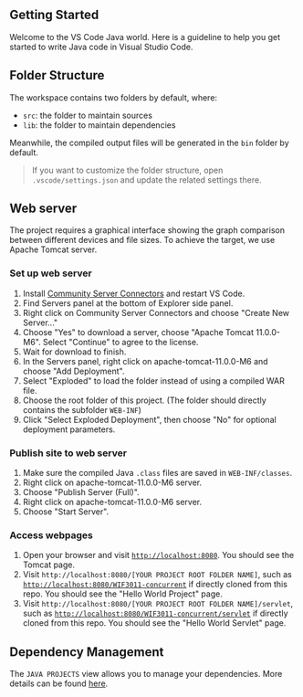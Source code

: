 ## Getting Started

Welcome to the VS Code Java world. Here is a guideline to help you get started to write Java code in Visual Studio Code.

## Folder Structure

The workspace contains two folders by default, where:

- `src`: the folder to maintain sources
- `lib`: the folder to maintain dependencies

Meanwhile, the compiled output files will be generated in the `bin` folder by default.

> If you want to customize the folder structure, open `.vscode/settings.json` and update the related settings there.

## Web server

The project requires a graphical interface showing the graph comparison between different devices and file sizes. To achieve the target, we use Apache Tomcat server.

### Set up web server

1. Install [Community Server Connectors](https://marketplace.visualstudio.com/items?itemName=redhat.vscode-community-server-connector) and restart VS Code.
2. Find Servers panel at the bottom of Explorer side panel.
3. Right click on Community Server Connectors and choose "Create New Server..."
4. Choose "Yes" to download a server, choose "Apache Tomcat 11.0.0-M6". Select "Continue" to agree to the license.
5. Wait for download to finish.
6. In the Servers panel, right click on apache-tomcat-11.0.0-M6 and choose "Add Deployment".
7. Select "Exploded" to load the folder instead of using a compiled WAR file.
8. Choose the root folder of this project. (The folder should directly contains the subfolder `WEB-INF`)
9. Click "Select Exploded Deployment", then choose "No" for optional deployment parameters.

### Publish site to web server

1. Make sure the compiled Java `.class` files are saved in `WEB-INF/classes`.
2. Right click on apache-tomcat-11.0.0-M6 server.
3. Choose "Publish Server (Full)".
4. Right click on apache-tomcat-11.0.0-M6 server.
5. Choose "Start Server".

### Access webpages

1. Open your browser and visit [`http://localhost:8080`](http://localhost:8080). You should see the Tomcat page.
2. Visit `http://localhost:8080/[YOUR PROJECT ROOT FOLDER NAME]`, such as [`http://localhost:8080/WIF3011-concurrent`](http://localhost:8080/WIF3011-concurrent) if directly cloned from this repo. You should see the "Hello World Project" page.
3. Visit `http://localhost:8080/[YOUR PROJECT ROOT FOLDER NAME]/servlet`, such as [`http://localhost:8080/WIF3011-concurrent/servlet`](http://localhost:8080/WIF3011-concurrent) if directly cloned from this repo. You should see the "Hello World Servlet" page.


## Dependency Management

The `JAVA PROJECTS` view allows you to manage your dependencies. More details can be found [here](https://github.com/microsoft/vscode-java-dependency#manage-dependencies).

